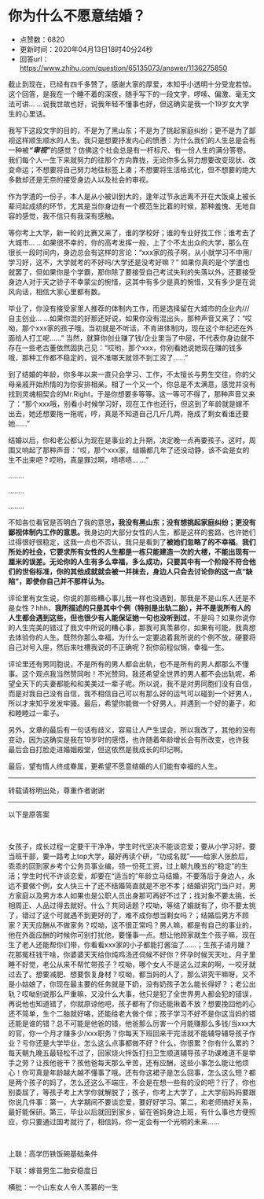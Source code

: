 # 你为什么不愿意结婚？
- 点赞数：6820
- 更新时间：2020年04月13日18时40分24秒
- 回答url：https://www.zhihu.com/question/65135073/answer/1136275850
<body>
 <p data-pid="7JxocDAC">截止到现在，已经有四千多赞了，感谢大家的厚爱，本知乎小透明十分受宠若惊。这个回答，是我在一个睡不着的深夜，随手写下的一段文字，啰嗦、偏激、毫无文法可讲... ...说我世故也好，说我年轻不懂事也好，但这确实是我一个19岁女大学生的心里话。</p>
 <p data-pid="l840bGsn">我写下这段文字的目的，不是为了黑山东；不是为了挑起家庭纠纷；更不是为了鄙视这样顺生顺水的人生。我只是想要抒发内心的愤懑：为什么我们的人生总是会有一种被<b><i>“审视”</i></b>的感觉？仿佛这个社会总是有一杆标尺、有一份人生的满分答卷。我们每个人一生下来就努力的往那个方向靠拢，无论你多么努力想要改变现状、改变命运；不想要将自己努力地往标签上凑；不想要将生活格式化，但不想要的绝大多数却还是无奈的接受身边人以及社会的审视。</p>
 <p data-pid="CX5LMpKQ">作为学渣的一份子，本人是从小被训到大的，逢年过节永远离不开在大饭桌上被长辈问起成绩的环节，尤其是当你身边有一个模范生比着的时候，那种羞愧、无地自容的感觉，我不信只有我深有感触。</p>
 <p data-pid="iyXHjXB4">等你考上大学，新一轮的比赛又来了，谁的学校好；谁的专业好找工作；谁考去了大城市... ...如果很不幸的，你的高考发挥一般，上了个不太出众的大学，那么在很长一段时间内，身边总会有这样的言论：“xxx家的孩子啊，从小就学习不中用/学习好，这不，大学就考的不好吗/大学还是没考好嘛？” 如果你真的是个学渣也就罢了，但如果你是个学霸，那你除了要接受自己考试失利的失落以外，还要接受身边人对于天之骄子不幸蒙尘的惋惜，这其中有多少是真的惋惜，又有多少是在说风向话，相信大家心里都有数。</p>
 <p data-pid="VfQ3ezDV">毕业了，你没有接受家里人推荐的体制内工作，而是选择留在大城市的企业内///自主创业... ...如果你混的好那还好说，如果你没有混出头，那种声音又来了：“哎呦，那个xxx家的孩子哦，当初就是不听话，不肯进体制内，现在这个年纪还在外面给人打工呢……” 当然，就算你创业赚了钱/企业里当了中层，不代表你身边就不存在一些老古董依然固执己见：“哎哟，那个xxx，你别看她说她现在赚的钱多哦，那种工作都不稳定的，说不准哪天就领不到工资了……”</p>
 <p data-pid="_7WyxzhL">到了结婚的年龄，你多年以来一直只会学习、工作，不太擅长与男生交往，你的父母亲戚开始热情的为你安排相亲。相了一个又一个，你总是不太满意，感觉并没有找到灵魂相契合的Mr.Right，于是你想要多等等。这一等可不得了，那种声音又来了：“那个xxx哦，别看小时候学习好，现在工作也还行，但这到了年龄就是嫁不出去，她还想要拖一拖呢，哼，真是不知道自己几斤几两，拖成了剩女看谁还要她……”</p>
 <p data-pid="iiMB6-oD">结婚以后，你和老公都认为现在是事业的上升期，决定晚一点再要孩子。这时，周围又响起了那种声音：“哎，那个xxx家，结婚都几年了还没动静，该不会是女的生不出来吧？哎哟，真是罪过啊，啧啧啧... ...”</p>
 <p data-pid="ph4f-CzB">........</p>
 <p data-pid="ZoLIzIri">........</p>
 <p data-pid="Iid5YpfR">........</p>
 <p data-pid="sMThubOh">不知各位看官是否明白了我的意思<b>，我没有黑山东；没有想挑起家庭纠纷；更没有鄙视体制内工作的意思。</b>我身边的大部分女性的人生，都是这样的套路，也许她们过得很好很稳定，这我一点也不否认，我只是看到了<b>被她们忽略了的不幸福</b>。<b>我们所处的社会，它要求所有女性的人生都是一栋只能建造一次的大楼，不能出现有一厘米的误差。无论你的人生有多么幸福，多么成功，只要其中有一个阶段不符合他们的世俗标准，你的其他成就就会被一并抹去，身边人只会去讨论你的这一点“缺陷”，即使你自己并不那样认为。</b></p>
 <p data-pid="mkaoC0ik">评论里有女生说，你说的那些糟心事儿我一样也没遇到，那我是不是山东人还是不是女性？hhh，<b>我所描述的只是其中个例（特别是出轨二胎），并不是说所有人的人生都会遇到这些，但也很少有人能保证她一句也没听到过</b>，不是吗？如果你说你的人生完美的错过了我文中所说的糟心事，那我可真羡慕你，如果有可能，我真想去体验你的人生。既然你那么幸福，为什么一定要追着我所说的个例不放，硬要将自己对号入座，然后来吐槽我说的不正确呢？祝你前程似锦，幸福一生。</p>
 <p data-pid="3NynYV5r">评论里还有男同胞说，不是所有的男人都会出轨，也不是所有的男人都那么不懂事。这个观点我当然赞同啦！不光赞同，我还希望全世界的男人都不会出轨呢，希望全天下的夫妻都能和和美美过一辈子呢。所以说，我不是对男同胞们没有自信，而是对我自己没有自信，我不相信自己可以有那么好的运气可以碰到一个好男人，所以才来知乎发发牢骚。最后，希望你能做一个好男人，并遇到一个好的妻子，和和睦睦过一辈子。</p>
 <p data-pid="0m2lqwTd">另外，文章的最后有一句话有歧义，容易让人产生误会，所以我改了，其他的没有变动，因为这确实是我在19岁时的感悟，也许随着年龄增长会有所改变，也许我最后会自打脸走进婚姻殿堂，但这依然是我成长的印记啊。</p>
 <p data-pid="w2BYCRnM">最后，望有情人终成眷属，更希望不愿意结婚的人们能有幸福的人生。</p>
 <hr>
 <p data-pid="dsUlI3hc">转载请标明出处，尊重作者谢谢</p>
 <hr>
 <p data-pid="4VBAFwEU">以下是原答案</p>
 <p class="ztext-empty-paragraph"><br></p>
 <p data-pid="5aAzFEkD">女孩子，成长过程一定要干干净净，学生时代坚决不能谈恋爱；要从小学习好，要当班干部，要一路考上top大学，最好再读个研，“功成名就”——给家人张脸后，乖乖的回到家乡考个公务员事业编，领一份死工资，过上朝九晚五的“稳定”的生活；学生时代不许谈恋爱，却要在“适当的”年龄立马结婚，不要落后于身边人，永远不要做个例，女人快三十了还不结婚简直就是不忠不孝；结婚讲究门当户对，男方家庭以及男方本人如果也是公职人员出身那可再好不过了；找对象不要太挑，长相周正、人品过得去就好。什么？共同话题？哎呦，等结了婚就有了，你不要太挑了，错过了这个可就遇不到更好的了，难不成你想当剩女吗？；结婚后男方不顾家？天天应酬从不做家务？哎呦，这不很正常吗？男人嘛，都是有自己的事业的，他在外面应酬的时候你可别打扰他，要懂事一点。想让他顾家就生个孩子嘛，现在生了老人还能帮你们带，你看看xxx家的小子都能打酱油了……；生孩子请月嫂？花那冤枉钱干啥，你婆婆天天给你炖鸡汤还伺候不好你？怀孕时候天天吐，月子里睡不好觉，老公从来不帮忙带孩子？哎呦，哪个女人不是这么过来的啊，一咬牙就过去了。想要减肥、想要恢复身材？哎呦，都当妈的人了，那么讲究干嘛呀，又不是小姑娘了，你现在最主要的任务就是下奶，没有奶孩子怎么能长得好？；老公出轨？哎呦别说那么严重嘛，又没什么大事，他只是犯了全世界男人都会犯的错误，再说他也知道错了，你就原谅他吧，孩子都有了你还能揪着不放？想要挽回他的心还不简单，生个二胎就好咯，还能给老大做个伴；孩子学习不好不是你这当妈的错还能是谁的错？总不可能是他爸的错，他爸那么厉害一个月能赚那么多钱/当xxx大的官，你一个月才赚多少/xxx职务？你每天下班回来干完活就不能辅导辅导孩子作业？亏你还是大学毕业，怎么这么点事都做不好？什么，你很累？你有什么累的？每天朝九晚五最轻松不过了，回家烧火拌饭打扫卫生顺道辅导孩子功课难道不是举手之劳？让孩他爸干？孩他爸每天那么辛苦，还有应酬，这些小事怎么能让他烦心！你可真是年龄越大越不懂事了哦。还有你这裙子是怎么回事，怎么这么短？都是两个孩子的妈了，怎么还这么不端庄，不会是在想一些有的没的吧？行了，你也别委屈了，等孩子考上大学你就解脱了；孩子，你考上大学了，上大学前妈妈要跟你说几件事：第一，大学期间不要谈恋爱，要好好学习。第二，和老师搞好关系，最好能保研。第三，毕业以后就回到家乡，留在爸妈身边上班，有什么事也方便照应，你只要通过国考就行了，相信妈，你一定会有一个光明的未来……</p>
 <p class="ztext-empty-paragraph"><br></p>
 <p data-pid="CpKAbgu_">上联：高学历铁饭碗基础条件</p>
 <p data-pid="UXEybR6O">下联：嫁普男生二胎安稳度日</p>
 <p data-pid="XH1hpz2C">横批：一个山东女人令人羡慕的一生</p>
</body>